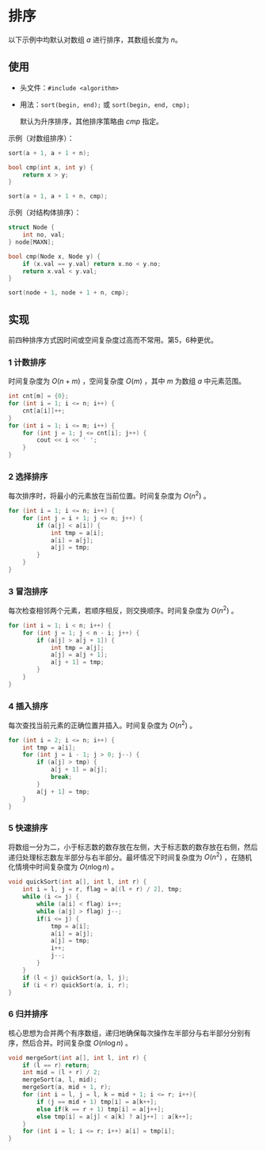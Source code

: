# 排序

以下示例中均默认对数组 $a$ 进行排序，其数组长度为 $n$。

## 使用

- 头文件：`#include <algorithm>`
- 用法：`sort(begin, end);` 或 `sort(begin, end, cmp);`

    默认为升序排序，其他排序策略由 $cmp$ 指定。

示例（对数组排序）：
```cpp
sort(a + 1, a + 1 + n);

bool cmp(int x, int y) {
    return x > y;
}

sort(a + 1, a + 1 + n, cmp);
```

示例（对结构体排序）：
```cpp
struct Node {
    int no, val;
} node[MAXN];

bool cmp(Node x, Node y) {
    if (x.val == y.val) return x.no < y.no;
    return x.val < y.val;
}

sort(node + 1, node + 1 + n, cmp);
```

## 实现

前四种排序方式因时间或空间复杂度过高而不常用。第5，6种更优。

### 1 计数排序

时间复杂度为 $O(n+m)$ ，空间复杂度 $O(m)$ ，其中 $m$ 为数组 $a$ 中元素范围。

```cpp
int cnt[m] = {0};
for (int i = 1; i <= n; i++) {
    cnt[a[i]]++;
}
for (int i = 1; i <= m; i++) {
    for (int j = 1; j <= cnt[i]; j++) {
        cout << i << ' ';
    }
}
```

### 2 选择排序

每次排序时，将最小的元素放在当前位置。时间复杂度为 $O(n^2)$ 。

```cpp
for (int i = 1; i <= n; i++) {
    for (int j = i + 1; j <= n; j++) {
        if (a[j] < a[i]) {
            int tmp = a[i];
            a[i] = a[j];
            a[j] = tmp;
        }
    }
}
```

### 3 冒泡排序

每次检查相邻两个元素，若顺序相反，则交换顺序。时间复杂度为 $O(n^2)$ 。

```cpp
for (int i = 1; i < n; i++) {
    for (int j = 1; j < n - i; j++) {
        if (a[j] > a[j + 1]) {
            int tmp = a[j];
            a[j] = a[j + 1];
            a[j + 1] = tmp;
        }
    }
}
```

### 4 插入排序

每次查找当前元素的正确位置并插入。时间复杂度为 $O(n^2)$ 。

```cpp
for (int i = 2; i <= n; i++) {
    int tmp = a[i];
    for (int j = i - 1; j > 0; j--) {
        if (a[j] > tmp) {
            a[j + 1] = a[j];
            break;
        }
        a[j + 1] = tmp;
    }
}
```

### 5 快速排序

将数组一分为二，小于标志数的数存放在左侧，大于标志数的数存放在右侧，然后递归处理标志数左半部分与右半部分。最坏情况下时间复杂度为 $O(n^2)$ ，在随机化情境中时间复杂度为 $O(n \log n)$ 。

```cpp
void quickSort(int a[], int l, int r) {
    int i = l, j = r, flag = a[(l + r) / 2], tmp;
    while (i <= j) {
        while (a[i] < flag) i++;
        while (a[j] > flag) j--;
        if(i <= j) {
            tmp = a[i];
            a[i] = a[j];
            a[j] = tmp;
            i++;
            j--;
        }
    } 
    if (l < j) quickSort(a, l, j);
    if (i < r) quickSort(a, i, r);
}
```

### 6 归并排序

核心思想为合并两个有序数组，递归地确保每次操作左半部分与右半部分分别有序，然后合并。时间复杂度 $O(n \log n)$ 。

```cpp
void mergeSort(int a[], int l, int r) {
    if (l == r) return;
    int mid = (l + r) / 2;
    mergeSort(a, l, mid);
    mergeSort(a, mid + 1, r);
    for (int i = l, j = l, k = mid + 1; i <= r; i++){
        if (j == mid + 1) tmp[i] = a[k++];
        else if(k == r + 1) tmp[i] = a[j++];
        else tmp[i] = a[j] < a[k] ? a[j++] : a[k++];
    }
    for (int i = l; i <= r; i++) a[i] = tmp[i];
}
```